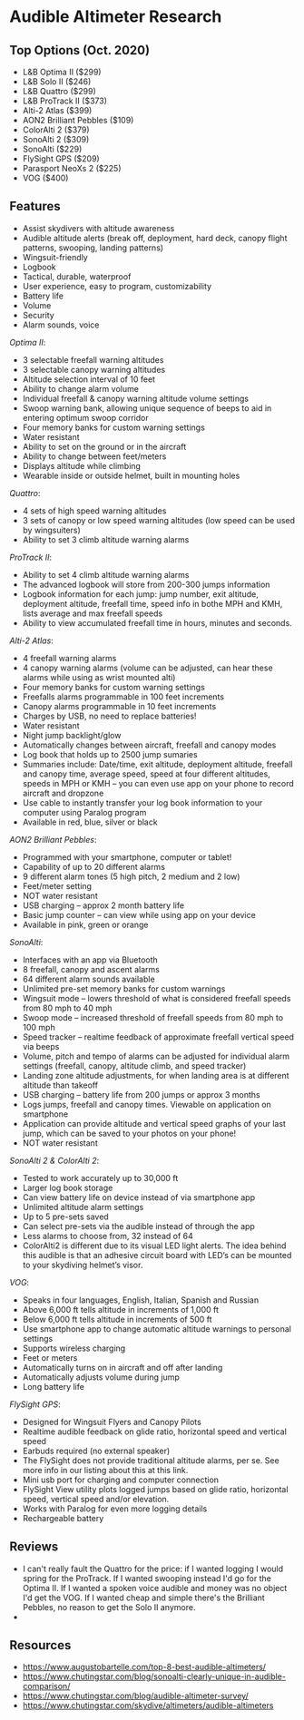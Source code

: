 # Audible Altimeter Research


## Top Options (Oct. 2020)
- L&B Optima II ($299)
- L&B Solo II ($246)
- L&B Quattro ($299)
- L&B ProTrack II ($373)
- Alti-2 Atlas ($399)
- AON2 Brilliant Pebbles ($109)
- ColorAlti 2 ($379)
- SonoAlti 2 ($309)
- SonoAlti ($229)
- FlySight GPS ($209)
- Parasport NeoXs 2 ($225)
- VOG ($400)


## Features
- Assist skydivers with altitude awareness
- Audible altitude alerts (break off, deployment, hard deck, canopy flight patterns, swooping, landing patterns)
- Wingsuit-friendly
- Logbook
- Tactical, durable, waterproof
- User experience, easy to program, customizability
- Battery life
- Volume
- Security
- Alarm sounds, voice


_Optima II_:
- 3 selectable freefall warning altitudes
- 3 selectable canopy warning altitudes
- Altitude selection interval of 10 feet
- Ability to change alarm volume
- Individual freefall & canopy warning altitude volume settings
- Swoop warning bank, allowing unique sequence of beeps to aid in entering optimum swoop corridor
- Four memory banks for custom warning settings
- Water resistant
- Ability to set on the ground or in the aircraft
- Ability to change between feet/meters
- Displays altitude while climbing
- Wearable inside or outside helmet, built in mounting holes

_Quattro_:
- 4 sets of high speed warning altitudes
- 3 sets of canopy or low speed warning altitudes (low speed can be used by wingsuiters)
- Ability to set 3 climb altitude warning alarms

_ProTrack II_:
- Ability to set 4 climb altitude warning alarms
- The advanced logbook will store from 200-300 jumps information
- Logbook information for each jump: jump number, exit altitude, deployment altitude, freefall time, speed info in bothe MPH and KMH, lists average and max freefall speeds
- Ability to view accumulated freefall time in hours, minutes and seconds.

_Alti-2 Atlas_:
- 4 freefall warning alarms
- 4 canopy warning alarms (volume can be adjusted, can hear these alarms while using as wrist mounted alti)
- Four memory banks for custom warning settings
- Freefalls alarms programmable in 100 feet increments
- Canopy alarms programmable in 10 feet increments
- Charges by USB, no need to replace batteries!
- Water resistant
- Night jump backlight/glow
- Automatically changes between aircraft, freefall and canopy modes
- Log book that holds up to 2500 jump sumaries
- Summaries include: Date/time, exit altitude, deployment altitude, freefall and canopy time, average speed, speed at four different altitudes, speeds in MPH or KMH – you can even use app on your phone to record aircraft and dropzone
- Use cable to instantly transfer your log book information to your computer using Paralog program
- Available in red, blue, silver or black

_AON2 Brilliant Pebbles_:
- Programmed with your smartphone, computer or tablet!
- Capability of up to 20 different alarms
- 9 different alarm tones (5 high pitch, 2 medium and 2 low)
- Feet/meter setting
- NOT water resistant
- USB charging – approx 2 month battery life
- Basic jump counter  – can view while using app on your device
- Available in pink, green or orange

_SonoAlti_:
- Interfaces with an app via Bluetooth
- 8 freefall, canopy and ascent alarms
- 64 different alarm sounds available
- Unlimited pre-set memory banks for custom warnings
- Wingsuit mode – lowers threshold of what is considered freefall speeds from 80 mph to 40 mph
- Swoop mode – increased threshold of freefall speeds from 80 mph to 100 mph
- Speed tracker – realtime feedback of approximate freefall vertical speed via beeps
- Volume, pitch and tempo of alarms can be adjusted for individual alarm settings (freefall, canopy, altitude climb, and speed tracker)
- Landing zone altitude adjustments, for when landing area is at different altitude than takeoff
- USB charging – battery life from 200 jumps or approx 3 months
- Logs jumps, freefall and canopy times. Viewable on application on smartphone
- Application can provide altitude and vertical speed graphs of your last jump, which can be saved to your photos on your phone!
- NOT water resistant

_SonoAlti 2 & ColorAlti 2_:
- Tested to work accurately up to 30,000 ft
- Larger log book storage
- Can view battery life on device instead of via smartphone app
- Unlimited altitude alarm settings
- Up to 5 pre-sets saved
- Can select pre-sets via the audible instead of through the app
- Less alarms to choose from, 32 instead of 64
- ColorAlti2 is different due to its visual LED light alerts. The idea behind this audible is that an adhesive circuit board with LED’s can be mounted to your skydiving helmet’s visor.

_VOG_:
- Speaks in four languages, English, Italian, Spanish and Russian
- Above 6,000 ft tells altitude in increments of 1,000 ft
- Below 6,000 ft tells altitude in increments of 500 ft
- Use smartphone app to change automatic altitude warnings to personal settings
- Supports wireless charging
- Feet or meters
- Automatically turns on in aircraft and off after landing
- Automatically adjusts volume during jump
- Long battery life

_FlySight GPS_:
- Designed for Wingsuit Flyers and Canopy Pilots
- Realtime audible feedback on glide ratio, horizontal speed and vertical speed
- Earbuds required (no external speaker)
- The FlySight does not provide traditional altitude alarms, per se. See more info in our listing about this at this link.
- Mini usb port for charging and computer connection
- FlySight View utility plots logged jumps based on glide ratio, horizontal speed, vertical speed and/or elevation.
- Works with Paralog for even more logging details
- Rechargeable battery


## Reviews
- I can't really fault the Quattro for the price: if I wanted logging I would spring for the ProTrack. If I wanted swooping instead I'd go for the Optima II. If I wanted a spoken voice audible and money was no object I'd get the VOG. If I wanted cheap and simple there's the Brilliant Pebbles, no reason to get the Solo II anymore.
- 


## Resources
- https://www.augustobartelle.com/top-8-best-audible-altimeters/
- https://www.chutingstar.com/blog/sonoalti-clearly-unique-in-audible-comparison/
- https://www.chutingstar.com/blog/audible-altimeter-survey/
- https://www.chutingstar.com/skydive/altimeters/audible-altimeters
